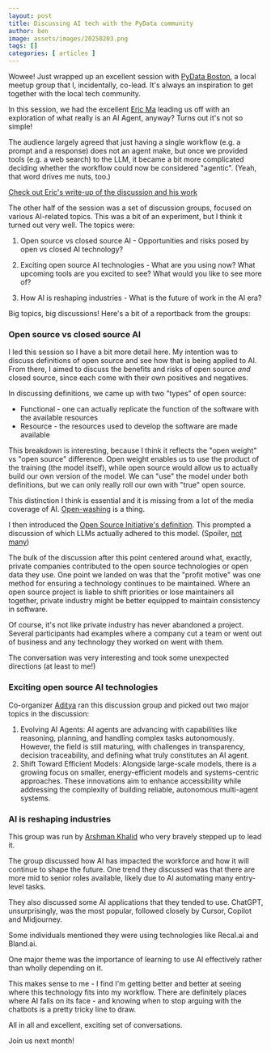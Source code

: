 ```yaml
---
layout: post
title: Discussing AI tech with the PyData community
author: ben
image: assets/images/20250203.png
tags: []
categories: [ articles ]
---
```


Wowee! Just wrapped up an excellent session with [PyData Boston](https://www.meetup.com/pydata-boston-cambridge/), a local meetup group that I, incidentally, co-lead. It's always an inspiration to get together with the local tech community. 

In this session, we had the excellent [Eric Ma](https://ericmjl.github.io/) leading us off with an exploration of what really is an AI Agent, anyway? Turns out it's not so simple! 

The audience largely agreed that just having a single workflow (e.g. a prompt and a response) does not an agent make, but once we provided tools (e.g. a web search) to the LLM, it became a bit more complicated deciding whether the workflow could now be considered "agentic".  (Yeah, that word drives me nuts, too.)

[Check out Eric's write-up of the discussion and his work](https://ericmjl.github.io/blog/2025/1/31/pydata-bostoncambridge-talk-moderna-what-makes-an-agent/)

The other half of the session was a set of discussion groups, focused on various AI-related topics. This was a bit of an experiment, but I think it turned out very well.  The topics were:

1. Open source vs closed source AI - Opportunities and risks posed by open vs closed AI technology?
2. Exciting open source AI technologies - What are you using now? What upcoming tools are you excited to see? What would you like to see more of?

3. How AI is reshaping industries - What is the future of work in the AI era?

Big topics, big discussions! Here's a bit of a reportback from the groups:

### Open source vs closed source AI
I led this session so I have a bit more detail here.  My intention was to discuss definitions of open source and see how that is being applied to AI.  From there, I aimed to discuss the benefits and risks of open source _and_ closed source, since each come with their own positives and negatives.

In discussing definitions, we came up with two "types" of open source:

- Functional - one can actually replicate the function of the software with the available resources
- Resource - the resources used to develop the software are made available

This breakdown is interesting, because I think it reflects the "open weight" vs "open source" difference.  Open weight enables us to use the product of the training (the model itself), while open source would allow us to actually build our own version of the model.  We can "use" the model under both definitions, but we can only really roll our own with "true" open source.

This distinction I think is essential and it is missing from a lot of the media coverage of AI. [Open-washing](https://www.theregister.com/2024/10/25/opinion_open_washing/) is a thing.

I then introduced the [Open Source Initiative's definition](https://opensource.org/ai/open-source-ai-definition).  This prompted a discussion of which LLMs actually adhered to this model. (Spoiler, [not many](https://opening-up-chatgpt.github.io/))

The bulk of the discussion after this point centered around what, exactly, private companies contributed to the open source technologies or open data they use.  One point we landed on was that the "profit motive" was one method for ensuring a technology continues to be maintained.  Where an open source project is liable to shift priorities or lose maintainers all together, private industry might be better equipped to maintain consistency in software.

Of course, it's not like private industry has never abandoned a project.  Several participants had examples where a company cut a team or went out of business and any technology they worked on went with them.

The conversation was very interesting and took some unexpected directions (at least to me!)

### Exciting open source AI technologies
Co-organizer [Aditya](https://www.linkedin.com/in/aditya2312/) ran this discussion group and picked out two major topics in the discussion:

1. Evolving AI Agents: AI agents are advancing with capabilities like reasoning, planning, and handling complex tasks autonomously. However, the field is still maturing, with challenges in transparency, decision traceability, and defining what truly constitutes an AI agent.
2. Shift Toward Efficient Models: Alongside large-scale models, there is a growing focus on smaller, energy-efficient models and systems-centric approaches. These innovations aim to enhance accessibility while addressing the complexity of building reliable, autonomous multi-agent systems.

### AI is reshaping industries
This group was run by [Arshman Khalid](https://www.linkedin.com/in/arshmankhalid/) who very bravely stepped up to lead it.  

The group discussed how AI has impacted the workforce and how it will continue to shape the future. One trend they discussed was that there are more mid to senior roles available, likely due to AI automating many entry-level tasks. 

They also discussed some AI applications that they tended to use.  ChatGPT, unsurprisingly, was the most popular, followed closely by Cursor, Copilot and Midjourney.

Some individuals mentioned they were using technologies like Recal.ai and Bland.ai.  

One major theme was the importance of learning to use AI effectively rather than wholly depending on it.  

This makes sense to me - I find I'm getting better and better at seeing where this technology fits into my workflow. There are definitely places where AI falls on its face - and knowing when to stop arguing with the chatbots is a pretty tricky line to draw.

All in all and excellent, exciting set of conversations.

Join us next month!